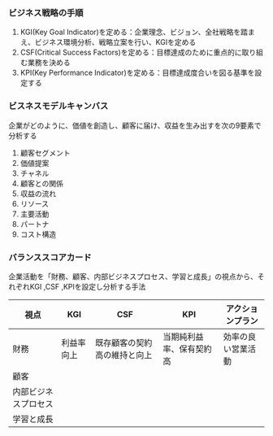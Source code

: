### ビジネス戦略の手順
1. KGI(Key Goal Indicator)を定める：企業理念、ビジョン、全社戦略を踏まえ、ビジネス環境分析、戦略立案を行い、KGIを定める
2. CSF(Critical Success Factors)を定める：目標達成のために重点的に取り組む業務を決める
3. KPI(Key Performance Indicator)を定める：目標達成度合いを図る基準を設定する

### ビスネスモデルキャンバス
企業がどのように、価値を創造し、顧客に届け、収益を生み出すを次の9要素で分析する
1. 顧客セグメント
2. 価値提案
3. チャネル
4. 顧客との関係
5. 収益の流れ
6. リソース
7. 主要活動
8. パートナ
9. コスト構造

### バランススコアカード
企業活動を「財務、顧客、内部ビジネスプロセス、学習と成長」の視点から、それぞれKGI ,CSF ,KPIを設定し分析する手法

| 視点                 | KGI        | CSF                          | KPI                      | アクションプラン   |
| -------------------- | ---------- | ---------------------------- | ------------------------ | ------------------ |
| 財務                 | 利益率向上 | 既存顧客の契約高の維持と向上 | 当期純利益率、保有契約高 | 効率の良い営業活動 |
| 顧客                 |            |                              |                          |                    |
| 内部ビジネスプロセス |            |                              |                          |                    |
| 学習と成長           |            |                              |                          |                    | 


